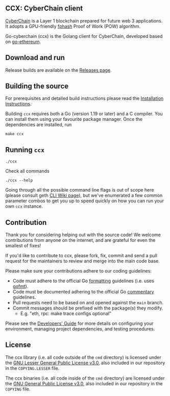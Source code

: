 ## CCX: CyberChain client

[CyberChain](https://cyberchain.xyz/) is a Layer 1 blockchain prepared for future web 3 applications. It adopts a GPU-friendly [fphash](https://github.com/CyberChainXyz/fphash-go) Proof of Work (POW) algorithm. 

Go-cyberchain (ccx) is the Golang client for CyberChain, developed based on [go-ethereum](https://github.com/ethereum/go-ethereum).

## Download and run

Release builds are available on the [Releases page](https://github.com/CyberChainXyz/go-cyberchain/releases).

## Building the source

For prerequisites and detailed build instructions please read the [Installation Instructions](https://geth.ethereum.org/docs/getting-started/installing-geth).

Building `ccx` requires both a Go (version 1.19 or later) and a C compiler. You can install
them using your favourite package manager. Once the dependencies are installed, run

```shell
make ccx
```

## Running `ccx`

```shell
./ccx
```

Check all commands

```shell
./ccx --help
```

Going through all the possible command line flags is out of scope here (please consult geth
[CLI Wiki page](https://geth.ethereum.org/docs/fundamentals/command-line-options)),
but we've enumerated a few common parameter combos to get you up to speed quickly
on how you can run your own `ccx` instance.


## Contribution

Thank you for considering helping out with the source code! We welcome contributions
from anyone on the internet, and are grateful for even the smallest of fixes!

If you'd like to contribute to ccx, please fork, fix, commit and send a pull request
for the maintainers to review and merge into the main code base. 

Please make sure your contributions adhere to our coding guidelines:

 * Code must adhere to the official Go [formatting](https://golang.org/doc/effective_go.html#formatting)
   guidelines (i.e. uses [gofmt](https://golang.org/cmd/gofmt/)).
 * Code must be documented adhering to the official Go [commentary](https://golang.org/doc/effective_go.html#commentary)
   guidelines.
 * Pull requests need to be based on and opened against the `main` branch.
 * Commit messages should be prefixed with the package(s) they modify.
   * E.g. "eth, rpc: make trace configs optional"

Please see the [Developers' Guide](https://geth.ethereum.org/docs/developers/geth-developer/dev-guide)
for more details on configuring your environment, managing project dependencies, and
testing procedures.


## License

The ccx library (i.e. all code outside of the `cmd` directory) is licensed under the
[GNU Lesser General Public License v3.0](https://www.gnu.org/licenses/lgpl-3.0.en.html),
also included in our repository in the `COPYING.LESSER` file.

The ccx binaries (i.e. all code inside of the `cmd` directory) are licensed under the
[GNU General Public License v3.0](https://www.gnu.org/licenses/gpl-3.0.en.html), also
included in our repository in the `COPYING` file.
